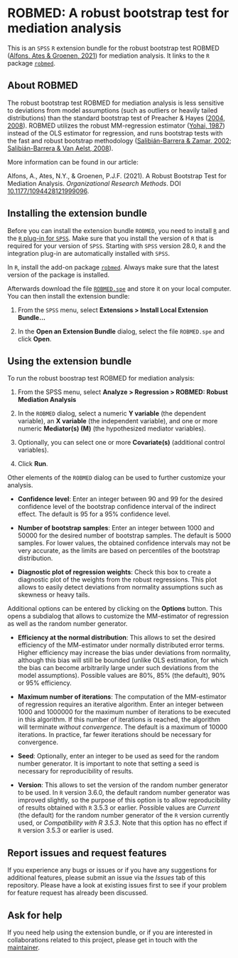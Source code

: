 # ROBMED: A robust bootstrap test for mediation analysis


This is an `SPSS` `R` extension bundle for the robust bootstrap test ROBMED ([Alfons, Ates & Groenen, 2021](https://doi.org/10.1177/1094428121999096)) for mediation analysis.  It links to the `R` package [`robmed`](https://github.com/aalfons/robmed).


## About ROBMED

The robust bootstrap test ROBMED for mediation analysis is less sensitive to deviations from model assumptions (such as outliers or heavily tailed distributions) than the standard bootstrap test of Preacher & Hayes ([2004](http://dx.doi.org/10.3758/BF03206553), [2008](http://dx.doi.org/10.3758/BRM.40.3.879)).  ROBMED utilizes the robust MM-regression estimator ([Yohai, 1987](https://projecteuclid.org/euclid.aos/1176350366)) instead of the OLS estimator for regression, and runs bootstrap tests with the fast and robust bootstrap methodology ([Salibián-Barrera & Zamar, 2002](https://projecteuclid.org/euclid.aos/1021379865); [Salibián-Barrera & Van Aelst, 2008](https://doi.org/10.1016/j.csda.2008.05.007)).

More information can be found in our article:

Alfons, A., Ates, N.Y., & Groenen, P.J.F. (2021). A Robust Bootstrap Test for
Mediation Analysis. *Organizational Research Methods*. DOI [10.1177/1094428121999096](https://doi.org/10.1177/1094428121999096).


## Installing the extension bundle

Before you can install the extension bundle `ROBMED`, you need to install [`R`](https://cran.r-project.org/) and the [`R` plug-in for `SPSS`](https://github.com/IBMPredictiveAnalytics/R_Essentials_Statistics/releases).  Make sure that you install the version of `R` that is required for your version of `SPSS`.  Starting with `SPSS` version 28.0, `R` and the integration plug-in are automatically installed with `SPSS`.

In `R`, install the add-on package [`robmed`](https://github.com/aalfons/robmed). Always make sure that the latest version of the package is installed.

Afterwards download the file [`ROBMED.spe`](https://github.com/aalfons/ROBMED-RSPSS/raw/master/ROBMED.spe) and store it on your local computer.  You can then install the extension bundle:

1. From the `SPSS` menu, select **Extensions > Install Local Extension Bundle...**

2. In the **Open an Extension Bundle** dialog, select the file `ROBMED.spe` and click **Open**.


## Using the extension bundle

To run the robust boostrap test ROBMED for mediation analysis:

1. From the SPSS menu, select **Analyze > Regression > ROBMED: Robust Mediation Analysis**

2. In the `ROBMED` dialog, select a numeric **Y variable** (the dependent variable), an **X variable** (the independent variable), and one or more numeric **Mediator(s) (M)** (the hypothesized mediator variables).

3. Optionally, you can select one or more **Covariate(s)** (additional control variables).

4. Click **Run**.


Other elements of the `ROBMED` dialog can be used to further customize your analysis.

* **Confidence level**:  Enter an integer between 90 and 99 for the desired confidence level of the bootstrap confidence interval of the indirect effect.  The default is 95 for a 95% confidence level.

* **Number of bootstrap samples**:  Enter an integer between 1000 and 50000 for the desired number of bootstrap samples.  The default is 5000 samples.  For lower values, the obtained confidence intervals may not be very accurate, as the limits are based on percentiles of the bootstrap distribution.

* **Diagnostic plot of regression weights**:  Check this box to create a diagnostic plot of the weights from the robust regressions. This plot allows to easily detect deviations from normality assumptions such as skewness or heavy tails.


Additional options can be entered by clicking on the **Options** button.  This opens a subdialog that allows to customize the MM-estimator of regression as well as the random number generator.

* **Efficiency at the normal distribution**: This allows to set the desired efficiency of the MM-estimator under normally distributed error terms.  Higher efficiency may increase the bias under deviations from normality, although this bias will still be bounded (unlike OLS estimation, for which the bias can become arbitrarily large under such deviations from the model assumptions).  Possible values are 80%, 85% (the default), 90% or 95% efficiency.

* **Maximum number of iterations**:  The computation of the MM-estimator of regression requires an iterative algorithm.  Enter an integer between 1000 and 1000000 for the maximum number of iterations to be executed in this algorithm.  If this number of iterations is reached, the algorithm will terminate *without convergence*.  The default is a maximum of 10000 iterations.  In practice, far fewer iterations should be necessary for convergence.

* **Seed**:  Optionally, enter an integer to be used as seed for the random number generator.  It is important to note that setting a seed is necessary for reproducibility of results.

* **Version**:  This allows to set the version of the random number generator to be used.  In `R` version 3.6.0, the default random number generator was improved slightly, so the purpose of this option is to allow reproducibility of results obtained with `R` 3.5.3 or earlier.  Possible values are *Current* (the default) for the random number generator of the `R` version currently used, or *Compatibility with R 3.5.3*.  Note that this option has no effect if `R` version 3.5.3 or earlier is used.


## Report issues and request features

If you experience any bugs or issues or if you have any suggestions for additional features, please submit an issue via the *Issues* tab of this repository.  Please have a look at existing issues first to see if your problem for feature request has already been discussed.


## Ask for help

If you need help using the extension bundle, or if you are interested in
collaborations related to this project, please get in touch with the
[maintainer](https://personal.eur.nl/alfons/).
